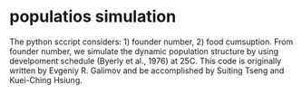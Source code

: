 # populatios simulation
The python sccript considers: 1) founder number, 2) food cumsuption. 
From founder number, we simulate the dynamic population structure by using develpoment schedule (Byerly et al., 1976) at 25C.
This code is originally written by Evgeniy R. Galimov and be accomplished by Suiting Tseng and Kuei-Ching Hsiung. 
